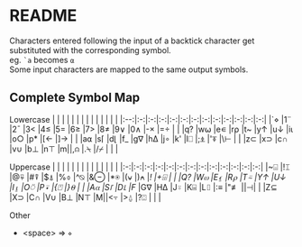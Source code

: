 # README

Characters entered following the input of a backtick character get substituted with the corresponding symbol.  
eg. `` `a `` becomes `⍺`  
Some input characters are mapped to the same output symbols.

## Complete Symbol Map

Lowercase
|    |   |   |   |   |   |   |   |   |   |   |   |   |
|:--:|:-:|:-:|:-:|:-:|:-:|:-:|:-:|:-:|:-:|:-:|:-:|:-:|
|\`⋄ |1¨ |2¯ |3< |4≤ |5= |6≥ |7> |8≠ |9∨ |0∧ |-× |=÷ |
|    |q? |w⍵ |e∊ |r⍴ |t~ |y↑ |u↓ |i⍳ |o○ |p* |[← |]→ |
|    |a⍺ |s⌈ |d⌊ |f_ |g∇ |h∆ |j∘ |k' |l⎕ |;⍎ |'⍕ |\⊢ |
|    |z⊂ |x⊃ |c∩ |v∪ |b⊥ |n⊤ |m\||,⍝ |.⍀ |/⌿ |   |   |

Uppercase
|   |   |   |   |   |   |   |   |   |   |   |   |   |
|:-:|:-:|:-:|:-:|:-:|:-:|:-:|:-:|:-:|:-:|:-:|:-:|:-:|
|~⌺ |!⌶ |@⍫ |#⍒ |$⍋ |%⌽ |^⍉ |&⊖ |*⍟ |(⍱ |)⍲ |_! |+⌹ |
|   |Q? |W⍵ |E⍷ |R⍴ |T⍨ |Y↑ |U↓ |I⍸ |O⍥ |P⍣ |{⍞ |}⍬ |
|   |A⍺ |S⌈ |D⌊ |F_ |G∇ |H∆ |J⍤ |K⌸ |L⌷ |:≡ |"≢ |\|⊣|
|   |Z⊆ |X⊃ |C∩ |V∪ |B⊥ |N⊤ |M\||<⍪ |>⍙ |?⍠ |   |   |

Other

- \<space> => `⋄`